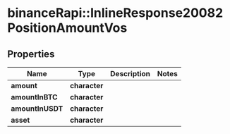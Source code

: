# binanceRapi::InlineResponse20082PositionAmountVos


## Properties
Name | Type | Description | Notes
------------ | ------------- | ------------- | -------------
**amount** | **character** |  | 
**amountInBTC** | **character** |  | 
**amountInUSDT** | **character** |  | 
**asset** | **character** |  | 


